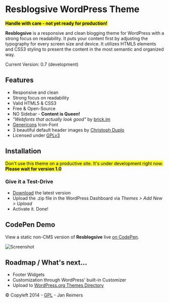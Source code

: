 # Resblogsive WordPress Theme

<mark>**Handle with care - not yet ready for production!**</mark>

**Resblogsive** is a responsive and clean blogging theme for WordPress with a strong focus on readability. It puts your content first by adjusting the typography for every screen size and device. It utilizes HTML5 elements and CSS3 styling to present  the content in the most semantic and organized way.

Current Version: 0.7 (development)

## Features

- Responsive and clean
- Strong focus on readability
- Valid HTML5 & CSS3
- Free & Open-Source
- NO Sidebar - **Content is Queen!**
- *"Webfonts that actually look good"* by [brick.im](http://brick.im)
- [Genericons](http://genericons.com/) Icon-Font
- 3 beautiful default header images by [Christoph Duplo](http://iftheycansocani.com)
- Licensed under [GPLv3](https://github.com/reimersjan/resblogsive/LICENSE)

## Installation

<mark>Don't use this theme on a productive site. It's under development right now. <br>**Please wait for version 1.0**</mark>

### Give it a Test-Drive

- [Download](https://github.com/reimersjan/resblogsive/archive/master.zip) the latest version
- Upload the .zip file in the WordPress Dashboard via *Themes > Add New > Upload*
- Activate it. Done!

## CodePen Demo

View a static non-CMS version of **Resblogsive** live [on CodePen](http://codepen.io/janreimers/pen/gzctw).

![Screenshot](http://f.cl.ly/items/1V1p1s2Y1X2J252V3L0t/Bildschirmfoto%202013-08-30%20um%2009.11.48.png)

<!-- ## Support

- GitHub Issues
- WordPress.org Support Forum

-->

## Roadmap / What's next...

- Footer Widgets
- Customization through WordPress' built-in Customizer
- Upload to [WordPress.org Themes Directory](http://wordpress.org/themes/)

&copy; Copyleft 2014 - [GPL](http://www.gnu.org/licenses/gpl-3.0.html) - Jan Reimers
